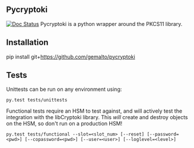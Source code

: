 ## Pycryptoki
[![Doc Status](https://readthedocs.org/projects/pycryptoki/badge/?version=latest)](http://pycryptoki.readthedocs.io/en/latest/)
Pycryptoki is a python wrapper around the PKCS11 library.



## Installation

pip install git+https://github.com/gemalto/pycryptoki



## Tests

Unittests can be run on any environment using:
```
py.test tests/unittests
```

Functional tests require an HSM to test against, and will actively test the integration
 with the libCryptoki library. This *will* create and destroy objects on the HSM, so don't run
  on a production HSM!

```
py.test tests/functional --slot=<slot_num> [--reset] [--password=<pwd>] [--copassword=<pwd>] [--user=<user>] [--loglevel=<level>]
```
